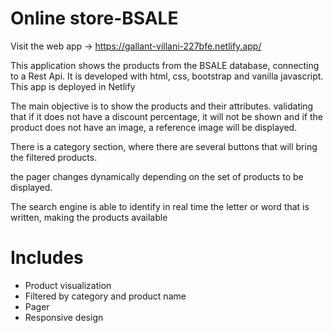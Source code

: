 # Online store-BSALE
Visit the web app -> https://gallant-villani-227bfe.netlify.app/ 

This application shows the products from the BSALE database, connecting to a Rest Api. It is developed with html, css, bootstrap and vanilla javascript. This app is deployed in Netlify

The main objective is to show the products and their attributes. validating that if it does not have a discount percentage, it will not be shown and if the product does not have an image, a reference image will be displayed.

There is a category section, where there are several buttons that will bring the filtered products.

the pager changes dynamically depending on the set of products to be displayed.

The search engine is able to identify in real time the letter or word that is written, making the products available

# Includes
- Product visualization
- Filtered by category and product name
- Pager
- Responsive design
